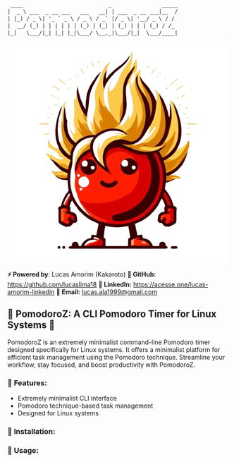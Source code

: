 ```
 ____                           _                _____
|  _ \ ___  _ __ ___   ___   __| | ___  _ __ ___|__  /
| |_) / _ \| '_ ` _ \ / _ \ / _` |/ _ \| '__/ _ \ / / 
|  __/ (_) | | | | | | (_) | (_| | (_) | | | (_) / /_ 
|_|   \___/|_| |_| |_|\___/ \__,_|\___/|_|  \___/____|
```

<div align="center">
	<img src="https://github.com/lucaslima18/PomodoroZ/blob/main/storage/images/pomodoroz_icon.png">
</div>

**⚡ Powered by**: Lucas Amorim (Kakaroto)
**🐙 GitHub:** https://github.com/lucaslima18
**🔗 LinkedIn:** https://acesse.one/lucas-amorim-linkedin
**📧 Email:** lucas.ala1999@gmail.com

## 🍅 **PomodoroZ**: A CLI Pomodoro Timer for Linux Systems 🚀

PomodoroZ is an extremely minimalist command-line Pomodoro timer designed specifically for Linux systems. It offers a minimalist platform for efficient task management using the Pomodoro technique. Streamline your workflow, stay focused, and boost productivity with PomodoroZ.

### 🔧 **Features**:
- Extremely minimalist CLI interface
- Pomodoro technique-based task management
- Designed for Linux systems

### 🚀 **Installation**:


### 📖 **Usage**:

